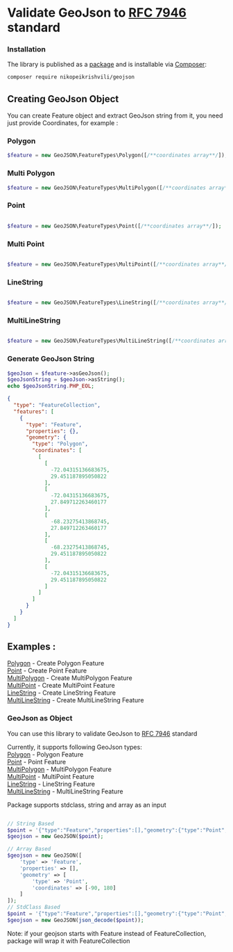 # Validate GeoJson to [RFC 7946](https://datatracker.ietf.org/doc/html/rfc7946) standard

### Installation

The library is published as a
[package](https://packagist.org/packages/nikopeikrishvili/geojson) and is installable via
[Composer](http://getcomposer.org/):

```bash
composer require nikopeikrishvili/geojson
```
## Creating GeoJson Object


You can create Feature object and extract GeoJson string from it, you need just provide Coordinates, for example :
### Polygon
```php
$feature = new GeoJSON\FeatureTypes\Polygon([/**coordinates array**/]);
```
### Multi Polygon
```php
$feature = new GeoJSON\FeatureTypes\MultiPolygon([/**coordinates array**/]);
```
### Point
```php

$feature = new GeoJSON\FeatureTypes\Point([/**coordinates array**/]);
```
### Multi Point
```php

$feature = new GeoJSON\FeatureTypes\MultiPoint([/**coordinates array**/]);
```
### LineString
```php

$feature = new GeoJSON\FeatureTypes\LineString([/**coordinates array**/]);
```
### MultiLineString

```php

$feature = new GeoJSON\FeatureTypes\MultiLineString([/**coordinates array**/]);
```
### Generate GeoJson String
```php
$geoJson = $feature->asGeoJson();
$geoJsonString = $geoJson->asString();
echo $geoJsonString.PHP_EOL;
```
```json
{
  "type": "FeatureCollection",
  "features": [
    {
      "type": "Feature",
      "properties": {},
      "geometry": {
        "type": "Polygon",
        "coordinates": [
          [
            [
              -72.04315136683675,
              29.451187895050822
            ],
            [
              -72.04315136683675,
              27.849712263460177
            ],
            [
              -68.23275413868745,
              27.849712263460177
            ],
            [
              -68.23275413868745,
              29.451187895050822
            ],
            [
              -72.04315136683675,
              29.451187895050822
            ]
          ]
        ]
      }
    }
  ]
}

```
## Examples :
[Polygon](examples/create/create-polygon.php) - Create Polygon Feature \
[Point](examples/create/create-point.php) - Create Point Feature \
[MultiPolygon](examples/create/create-multipolygon.php) - Create MultiPolygon Feature \
[MultiPoint](examples/create/create-multipoint.php) - Create MultiPoint Feature \
[LineString](examples/create/create-linestring.php) - Create LineString Feature \
[MultiLineString](examples/create/create-multilinestring.php) - Create MultiLineString Feature
### GeoJson as Object
You can use this library to validate GeoJson to [RFC 7946](https://datatracker.ietf.org/doc/html/rfc7946) standard

Currently, it supports following GeoJson types: \
[Polygon](examples/polygon.php) - Polygon Feature \
[Point](examples/point.php) - Point Feature \
[MultiPolygon](examples/multipolygon.php) - MultiPolygon Feature \
[MultiPoint](examples/multipoint.php) - MultiPoint Feature \
[LineString](examples/linestring.php) - LineString Feature \
[MultiLineString](examples/multilinestring.php) - MultiLineString Feature 

Package supports stdclass, string and array as an input

```php

// String Based
$point = '{"type":"Feature","properties":[],"geometry":{"type":"Point","coordinates":[-90,180]}}';
$geojson = new GeoJSON($point);

// Array Based
$geojson = new GeoJSON([
    'type' => 'Feature',
    'properties' => [],
    'geometry' => [
        'type' => 'Point',
        'coordinates' => [-90, 180]
    ]
]);
// StdClass Based
$point = '{"type":"Feature","properties":[],"geometry":{"type":"Point","coordinates":[-90,180]}}';
$geojson = new GeoJSON(json_decode($point));
```

Note: if your geojson starts with Feature instead of FeatureCollection, package will wrap it with FeatureCollection
